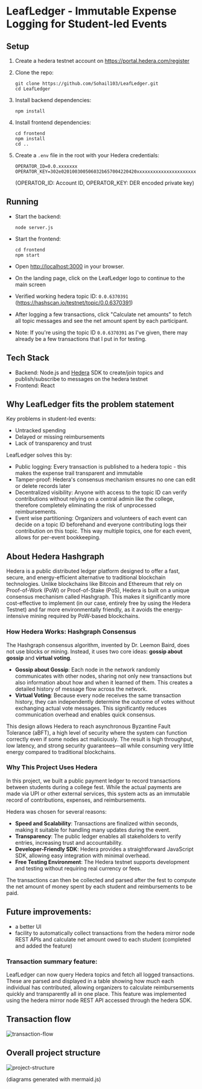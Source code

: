 # LeafLedger - Immutable Expense Logging for Student-led Events

## Setup

1. Create a hedera testnet account on https://portal.hedera.com/register

2. Clone the repo:
   ```
   git clone https://github.com/Sohail103/LeafLedger.git
   cd LeafLedger
   ```

3. Install backend dependencies:
   ```
   npm install
   ```

4. Install frontend dependencies:
   ```
   cd frontend
   npm install
   cd ..
   ```

5. Create a `.env` file in the root with your Hedera credentials:
   ```
   OPERATOR_ID=0.0.xxxxxxx
   OPERATOR_KEY=302e020100300506032b657004220420xxxxxxxxxxxxxxxxxxxxxxxxxxxxxxxxxxxxxxxxxxxxxxxxxxxxxxxxxxxxxxxx
   ```
   
   (OPERATOR_ID: Account ID, OPERATOR_KEY: DER encoded private key) 

## Running

- Start the backend:
  ```
  node server.js
  ```

- Start the frontend:
  ```
  cd frontend
  npm start
  ```

- Open [http://localhost:3000](http://localhost:3000) in your browser.
- On the landing page, click on the LeafLedger logo to continue to the main screen
- Verified working hedera topic ID: ```0.0.6370391``` (https://hashscan.io/testnet/topic/0.0.6370391)
- After logging a few transactions, click "Calculate net amounts" to fetch all topic messages and see the net amount spent by each participant.
- Note: If you're using the topic ID ```0.0.6370391``` as I've given, there may already be a few transactions that I put in for testing. 

## Tech Stack

- Backend: Node.js and [Hedera](https://hedera.com/) SDK to create/join topics and publish/subscribe to messages on the hedera testnet
- Frontend: React

## Why LeafLedger fits the problem statement

Key problems in student-led events:
- Untracked spending
- Delayed or missing reimbursements
- Lack of transparency and trust

LeafLedger solves this by: 
- Public logging: Every transaction is published to a hedera topic - this makes the expense trail transparent and immutable
- Tamper-proof: Hedera's consensus mechanism ensures no one can edit or delete records later
- Decentralized visibility: Anyone with access to the topic ID can verify contributions without relying on a central admin like the college, therefore completely eliminating the risk of unprocessed reimbursements.
- Event wise partitioning: Organizers and volunteers of each event can decide on a topic ID beforehand and everyone contributing logs their contribution on this topic. This way multiple topics, one for each event, allows for per-event bookkeeping.

## About Hedera Hashgraph

Hedera is a public distributed ledger platform designed to offer a fast, secure, and energy-efficient alternative to traditional blockchain technologies. Unlike blockchains like Bitcoin and Ethereum that rely on Proof-of-Work (PoW) or Proof-of-Stake (PoS), Hedera is built on a unique consensus mechanism called Hashgraph. This makes it significantly more cost-effective to implement (in our case, entirely free by using the Hedera Testnet) and far more environmentally friendly, as it avoids the energy-intensive mining required by PoW-based blockchains. 

### How Hedera Works: Hashgraph Consensus

The Hashgraph consensus algorithm, invented by Dr. Leemon Baird, does not use blocks or mining. Instead, it uses two core ideas: **gossip about gossip** and **virtual voting**.

- **Gossip about Gossip**: Each node in the network randomly communicates with other nodes, sharing not only new transactions but also information about how and when it learned of them. This creates a detailed history of message flow across the network.
- **Virtual Voting**: Because every node receives the same transaction history, they can independently determine the outcome of votes without exchanging actual vote messages. This significantly reduces communication overhead and enables quick consensus.

This design allows Hedera to reach asynchronous Byzantine Fault Tolerance (aBFT), a high level of security where the system can function correctly even if some nodes act maliciously. The result is high throughput, low latency, and strong security guarantees—all while consuming very little energy compared to traditional blockchains.

### Why This Project Uses Hedera

In this project, we built a public payment ledger to record transactions between students during a college fest. While the actual payments are made via UPI or other external services, this system acts as an immutable record of contributions, expenses, and reimbursements.

Hedera was chosen for several reasons:

- **Speed and Scalability**: Transactions are finalized within seconds, making it suitable for handling many updates during the event.
- **Transparency**: The public ledger enables all stakeholders to verify entries, increasing trust and accountability.
- **Developer-Friendly SDK**: Hedera provides a straightforward JavaScript SDK, allowing easy integration with minimal overhead.
- **Free Testing Environment**: The Hedera testnet supports development and testing without requiring real currency or fees.

The transactions can then be collected and parsed after the fest to compute the net amount of money spent by each student and reimbursements to be paid.

## Future improvements:

- a better UI
- facility to automatically collect transactions from the hedera mirror node REST APIs and calculate net amount owed to each student (completed and added the feature)

### Transaction summary feature:
LeafLedger can now query Hedera topics and fetch all logged transactions. These are parsed and displayed in a table showing how much each individual has contributed, allowing organizers to calculate reimbursements quickly and transparently all in one place. This feature was implemented using the hedera mirror node REST API accessed through the hedera SDK.

## Transaction flow

![transaction-flow](transaction-flow.png)

## Overall project structure

![project-structure](mermaid-chart-project-structure.png)

(diagrams generated with mermaid.js)
